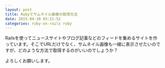 ```yaml
---
layout: post
title: Rubyでサムネイル画像の取得方法
date: 2015-04-30 03:21:52
categories: ruby-on-rails ruby
---
```

<!-- {% raw %} -->
<p>Railsを使ってニュースサイトやブログ記事などのフィードを集めるサイトを作っています。そこでURLだけでなく、サムネイル画像も一緒に表示させたいのですが、どのような方法で取得するのがいいのでしょうか？</p>

<p>よろしくお願いします。</p>
<!-- {% endraw %} -->
